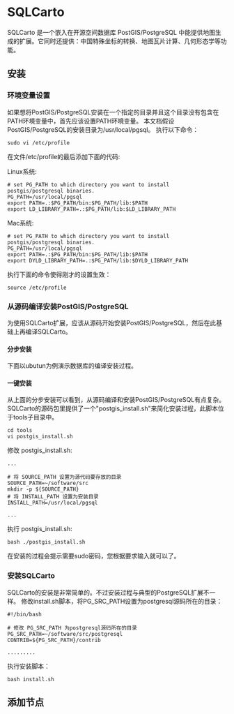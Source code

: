 # SQLCarto

SQLCarto 是一个嵌入在开源空间数据库 PostGIS/PostgreSQL 中能提供地图生成的扩展。它同时还提供：中国特殊坐标的转换、地图瓦片计算、几何形态学等功能。

## 安装

### 环境变量设置
如果想将PostGIS/PostgreSQL安装在一个指定的目录并且这个目录没有包含在PATH环境变量中，首先应该设置PATH环境变量。
本文档假设PostGIS/PostgreSQL的安装目录为/usr/local/pgsql。
执行以下命令：
```
sudo vi /etc/profile
```
在文件/etc/profile的最后添加下面的代码:

Linux系统:

```shell
# set PG_PATH to which directory you want to install postgis/postgresql binaries.
PG_PATH=/usr/local/pgsql   
export PATH=.:$PG_PATH/bin:$PG_PATH/lib:$PATH
export LD_LIBRARY_PATH=.:$PG_PATH/lib:$LD_LIBRARY_PATH
```

Mac系统:

```shell
# set PG_PATH to which directory you want to install postgis/postgresql binaries.
PG_PATH=/usr/local/pgsql   
export PATH=.:$PG_PATH/bin:$PG_PATH/lib:$PATH
export DYLD_LIBRARY_PATH=.:$PG_PATH/lib:$DYLD_LIBRARY_PATH
```

执行下面的命令使得刚才的设置生效：

```shell
source /etc/profile
```






### 从源码编译安装PostGIS/PostgreSQL
为使用SQLCarto扩展，应该从源码开始安装PostGIS/PostgreSQL，然后在此基础上再编译SQLCarto。

#### 分步安装
下面以ubutun为例演示数据库的编译安装过程。


#### 一键安装
从上面的分步安装可以看到，从源码编译和安装PostGIS/PostgreSQL有点复杂。SQLCarto的源码包里提供了一个"postgis_install.sh"来简化安装过程，此脚本位于tools子目录中。

```shell
cd tools
vi postgis_install.sh
```

修改 postgis_install.sh:

```shell
...

# 将 SOURCE_PATH 设置为源代码要存放的目录
SOURCE_PATH=~/software/src
mkdir -p ${SOURCE_PATH}
# 将 INSTALL_PATH 设置为安装目录
INSTALL_PATH=/usr/local/pgsql

...
```

执行 postgis_install.sh:
```
bash ./postgis_install.sh
```

在安装的过程会提示需要sudo密码，您根据要求输入就可以了。

### 安装SQLCarto
SQLCarto的安装是非常简单的。不过安装过程与典型的PostgreSQL扩展不一样。
修改install.sh脚本，将PG_SRC_PATH设置为postgresql源码所在的目录：
```shell
#!/bin/bash

# 修改 PG_SRC_PATH 为postgresql源码所在的目录
PG_SRC_PATH=~/software/src/postgresql
CONTRIB=${PG_SRC_PATH}/contrib

.........
```
执行安装脚本：
```shell
bash install.sh
```


## 添加节点

